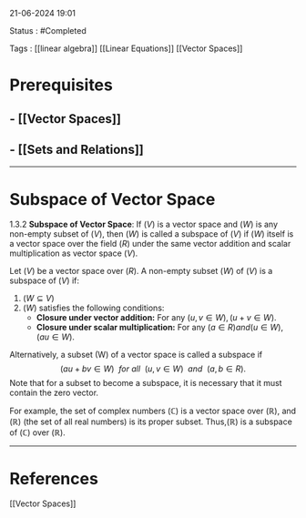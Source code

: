 
21-06-2024 19:01

Status : #Completed 

Tags : [[linear algebra]] [[Linear Equations]] [[Vector Spaces]] 

# Prerequisites
## - [[Vector Spaces]]
## - [[Sets and Relations]]


---
# Subspace of Vector Space


1.3.2 **Subspace of Vector Space**: If $(V)$ is a vector space and $(W)$ is any non-empty subset of $(V)$, then $(W)$ is called a subspace of $(V)$ if $(W)$ itself is a vector space over the field $(R)$ under the same vector addition and scalar multiplication as vector space $(V)$.

Let $(V)$ be a vector space over $(R).$ A non-empty subset $(W)$ of $(V)$ is a subspace of $(V)$ if:

1. $(W \subseteq V)$
2. $(W)$ satisfies the following conditions:
    - **Closure under vector addition:** For any $(u, v \in W), (u + v \in W).$
    - **Closure under scalar multiplication:** For any $(a \in R) and (u \in W), (au \in W)$.

Alternatively, a subset (W) of a vector space is called a subspace if$$ (au + bv \in W)\ \  for \ all\ \  (u, v \in W)\ \ and \ \ (a, b \in R).
$$
Note that for a subset to become a subspace, it is necessary that it must contain the zero vector.

For example, the set of complex numbers $(\mathbb{C})$ is a vector space over $(\mathbb{R})$, and $(\mathbb{R})$ (the set of all real numbers) is its proper subset. Thus,$(\mathbb{R})$ is a subspace of $(\mathbb{C})$ over $(\mathbb{R})$.

---


# References

[[Vector Spaces]]
